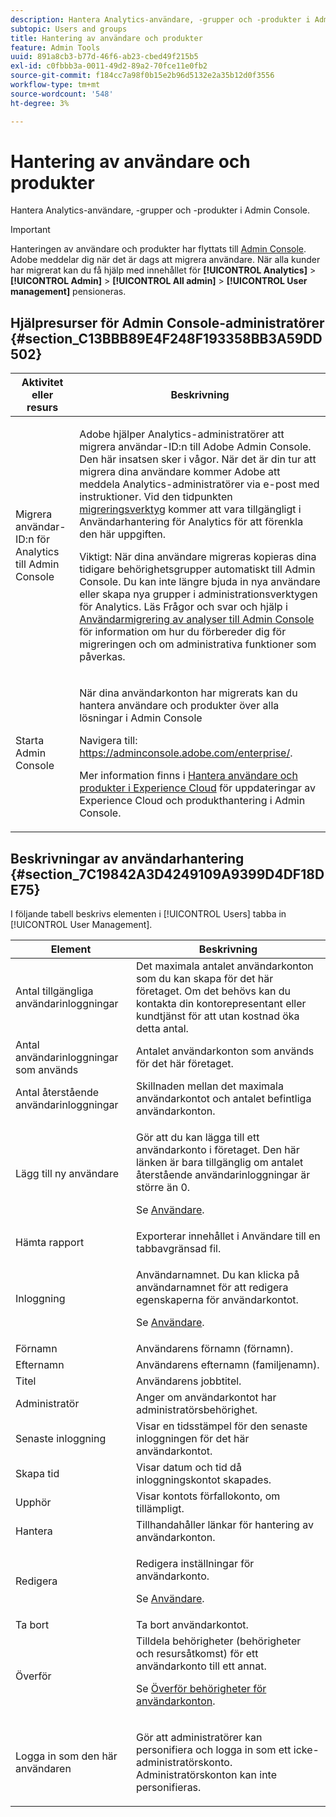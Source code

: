 ```yaml
---
description: Hantera Analytics-användare, -grupper och -produkter i Admin Console.
subtopic: Users and groups
title: Hantering av användare och produkter
feature: Admin Tools
uuid: 891a8cb3-b77d-46f6-ab23-cbed49f215b5
exl-id: c0fbbb3a-0011-49d2-89a2-70fce11e0fb2
source-git-commit: f184cc7a98f0b15e2b96d5132e2a35b12d0f3556
workflow-type: tm+mt
source-wordcount: '548'
ht-degree: 3%

---
```


# Hantering av användare och produkter

Hantera Analytics-användare, -grupper och -produkter i Admin Console.

>[!IMPORTANT]
>
>Hanteringen av användare och produkter har flyttats till [Admin Console](https://helpx.adobe.com/se/enterprise/using/admin-console.html). Adobe meddelar dig när det är dags att migrera användare. När alla kunder har migrerat kan du få hjälp med innehållet för **[!UICONTROL Analytics]** > **[!UICONTROL Admin]** > **[!UICONTROL All admin]** > **[!UICONTROL User management]** pensioneras.

## Hjälpresurser för Admin Console-administratörer {#section_C13BBB89E4F248F193358BB3A59DD502}

<table id="table_9263797773A749628E12BB3C1EBE620B"> 
 <thead> 
  <tr> 
   <th colname="col1" class="entry"> Aktivitet eller resurs </th> 
   <th colname="col2" class="entry"> Beskrivning </th> 
  </tr>
 </thead>
 <tbody> 
  <tr> 
   <td colname="col1"> <p>Migrera användar-ID:n för Analytics till Admin Console </p> </td> 
   <td colname="col2"> <p> Adobe hjälper Analytics-administratörer att migrera användar-ID:n till Adobe Admin Console. Den här insatsen sker i vågor. När det är din tur att migrera dina användare kommer Adobe att meddela Analytics-administratörer via e-post med instruktioner. Vid den tidpunkten <a href="https://experienceleague.adobe.com/docs/analytics/admin/user-product-management/user-management/migrate-users/c-migration-tool.html"> migreringsverktyg</a> kommer att vara tillgängligt i Användarhantering för Analytics för att förenkla den här uppgiften. </p> <p>Viktigt: När dina användare migreras kopieras dina tidigare behörighetsgrupper automatiskt till Admin Console. Du kan inte längre bjuda in nya användare eller skapa nya grupper i administrationsverktygen för Analytics. Läs Frågor och svar och hjälp i <a href="https://experienceleague.adobe.com/docs/analytics/admin/user-product-management/user-management/migrate-users/c-migration-tool.html"> Användarmigrering av analyser till Admin Console</a> för information om hur du förbereder dig för migreringen och om administrativa funktioner som påverkas. </p> </td> 
  </tr> 
  <tr> 
   <td colname="col1"> <p>Starta Admin Console </p> </td> 
   <td colname="col2"> <p>När dina användarkonton har migrerats kan du hantera användare och produkter över alla lösningar i Admin Console </p> <p>Navigera till: <a href="https://adminconsole.adobe.com/enterprise/#"> https://adminconsole.adobe.com/enterprise/</a>. </p> <p>Mer information finns i <a href="https://experienceleague.adobe.com/docs/core-services/interface/manage-users-and-products/admin-getting-started.html"> Hantera användare och produkter i Experience Cloud</a> för uppdateringar av Experience Cloud och produkthantering i Admin Console. </p> </td> 
  </tr> 
 </tbody> 
</table>

## Beskrivningar av användarhantering {#section_7C19842A3D4249109A9399D4DF18DE75}

I följande tabell beskrivs elementen i [!UICONTROL Users] tabba in [!UICONTROL User Management].

<table id="table_6F81D1095EB945D8995FF971B65BA52A"> 
 <thead> 
  <tr> 
   <th colname="col1" class="entry"> Element </th> 
   <th colname="col2" class="entry"> Beskrivning </th> 
  </tr> 
 </thead>
 <tbody> 
  <tr> 
   <td colname="col1"> <span class="wintitle"> Antal tillgängliga användarinloggningar</span> </td> 
   <td colname="col2"> Det maximala antalet användarkonton som du kan skapa för det här företaget. Om det behövs kan du kontakta din kontorepresentant eller kundtjänst för att utan kostnad öka detta antal. </td> 
  </tr> 
  <tr> 
   <td colname="col1"> <span class="wintitle"> Antal användarinloggningar som används</span> </td> 
   <td colname="col2"> Antalet användarkonton som används för det här företaget. </td> 
  </tr> 
  <tr> 
   <td colname="col1"> <span class="wintitle"> Antal återstående användarinloggningar</span> </td> 
   <td colname="col2"> Skillnaden mellan det maximala användarkontot och antalet befintliga användarkonton. </td> 
  </tr> 
  <tr> 
   <td colname="col1"> <span class="wintitle"> Lägg till ny användare</span> </td> 
   <td colname="col2"> <p>Gör att du kan lägga till ett användarkonto i företaget. Den här länken är bara tillgänglig om antalet återstående användarinloggningar är större än 0. </p> <p>Se <a href="/help/admin/user-management2/c-user-management/users.md"> Användare</a>. </p> </td> 
  </tr> 
  <tr> 
   <td colname="col1"> <span class="wintitle"> Hämta rapport</span> </td> 
   <td colname="col2">Exporterar innehållet i <span class="wintitle"> Användare</span> till en tabbavgränsad fil. </td> 
  </tr> 
  <tr> 
   <td colname="col1"> <span class="wintitle"> Inloggning</span> </td> 
   <td colname="col2"> <p>Användarnamnet. Du kan klicka på användarnamnet för att redigera egenskaperna för användarkontot. </p> <p>Se <a href="/help/admin/user-management2/c-user-management/users.md"> Användare</a>. </p> </td> 
  </tr> 
  <tr> 
   <td colname="col1"> <span class="wintitle"> Förnamn</span> </td> 
   <td colname="col2"> Användarens förnamn (förnamn). </td> 
  </tr> 
  <tr> 
   <td colname="col1"> <span class="wintitle"> Efternamn</span> </td> 
   <td colname="col2"> Användarens efternamn (familjenamn). </td> 
  </tr> 
  <tr> 
   <td colname="col1"> <span class="wintitle"> Titel</span> </td> 
   <td colname="col2"> Användarens jobbtitel. </td> 
  </tr> 
  <tr> 
   <td colname="col1"> <span class="wintitle"> Administratör</span> </td> 
   <td colname="col2"> Anger om användarkontot har administratörsbehörighet. </td> 
  </tr> 
  <tr> 
   <td colname="col1"> <span class="wintitle"> Senaste inloggning</span> </td> 
   <td colname="col2"> Visar en tidsstämpel för den senaste inloggningen för det här användarkontot. </td> 
  </tr> 
  <tr> 
   <td colname="col1"><span class="wintitle"> Skapa tid</span> </td> 
   <td colname="col2"> Visar datum och tid då inloggningskontot skapades. </td> 
  </tr> 
  <tr> 
   <td colname="col1"> <span class="wintitle"> Upphör</span> </td> 
   <td colname="col2"> Visar kontots förfallokonto, om tillämpligt. </td> 
  </tr> 
  <tr> 
   <td colname="col1"> <span class="wintitle"> Hantera</span> </td> 
   <td colname="col2"> Tillhandahåller länkar för hantering av användarkonton. </td> 
  </tr> 
  <tr> 
   <td colname="col1"> <span class="wintitle"> Redigera</span> </td> 
   <td colname="col2"> <p>Redigera inställningar för användarkonto. </p> <p>Se <a href="/help/admin/user-management2/c-user-management/users.md"> Användare</a>. </p> </td> 
  </tr> 
  <tr> 
   <td colname="col1"> <span class="wintitle"> Ta bort</span> </td> 
   <td colname="col2"> Ta bort användarkontot. </td> 
  </tr> 
  <tr> 
   <td colname="col1"> <span class="wintitle"> Överför</span> </td> 
   <td colname="col2">Tilldela behörigheter (behörigheter och resursåtkomst) för ett användarkonto till ett annat. <p>Se <a href="/help/admin/user-management2/c-user-management/t-transfer-user-accout-privileges.md"> Överför behörigheter för användarkonton</a>. </p> </td> 
  </tr> 
  <tr> 
   <td colname="col1"><span class="wintitle"> Logga in som den här användaren</span> </td> 
   <td colname="col2"> <p>Gör att administratörer kan personifiera och logga in som ett icke-administratörskonto. Administratörskonton kan inte personifieras. </p> </td> 
  </tr> 
 </tbody> 
</table>
